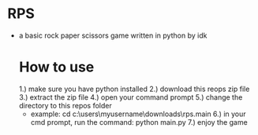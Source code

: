 # RPS
- a basic rock paper scissors game written in python by idk
  # How to use
  1.) make sure you have python installed
  2.) download this reops zip file
  3.) extract the zip file
  4.) open your command prompt
  5.) change the directory to this repos folder
  - example:
  cd c:\users\myusername\downloads\rps.main
6.) in your cmd prompt, run the command: python main.py
7.) enjoy the game
